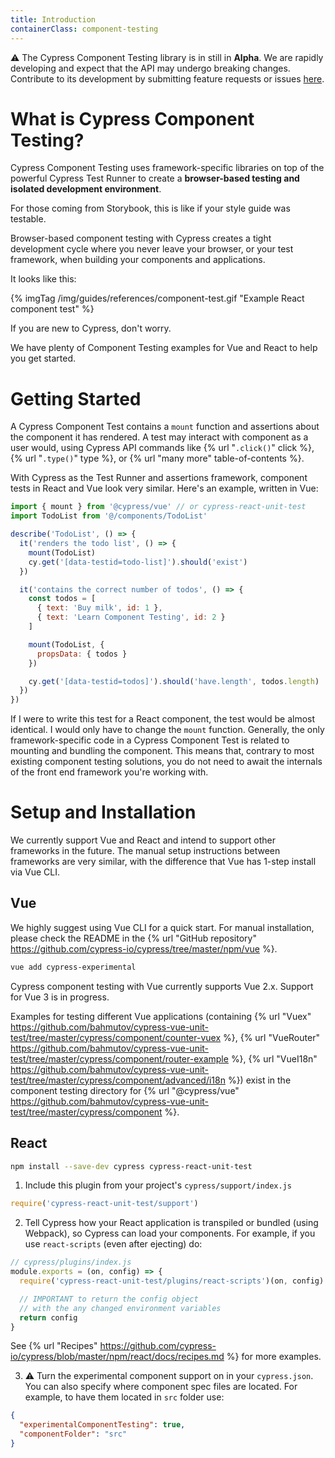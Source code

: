 ```yaml
---
title: Introduction
containerClass: component-testing
---
```


⚠️ The Cypress Component Testing library is in still in **Alpha**. We are rapidly developing and expect that the API may undergo breaking changes. Contribute to its development by submitting feature requests or issues [here](https://github.com/cypress-io/cypress/).


# What is Cypress Component Testing?
Cypress Component Testing uses framework-specific libraries on top of the powerful Cypress Test Runner to create a **browser-based testing and isolated development environment**.

For those coming from Storybook, this is like if your style guide was testable.

Browser-based component testing with Cypress creates a tight development cycle where you never leave your browser, or your test framework, when building your components and applications.

It looks like this:

{% imgTag /img/guides/references/component-test.gif "Example React component test" %}
 
If you are new to Cypress, don't worry.

We have plenty of Component Testing examples for Vue and React to help you get started.

# Getting Started
A Cypress Component Test contains a `mount` function and assertions about the component it has rendered. A test may interact with component as a user would, using Cypress API commands like {% url "`.click()`" click %}, {% url "`.type()`" type %}, or {% url "many more" table-of-contents %}.

With Cypress as the Test Runner and assertions framework, component tests in React and Vue look very similar. Here's an example, written in Vue:
 
```javascript
import { mount } from '@cypress/vue' // or cypress-react-unit-test
import TodoList from '@/components/TodoList'

describe('TodoList', () => {
  it('renders the todo list', () => {
    mount(TodoList)
    cy.get('[data-testid=todo-list]').should('exist')
  })

  it('contains the correct number of todos', () => {
    const todos = [
      { text: 'Buy milk', id: 1 },
      { text: 'Learn Component Testing', id: 2 }
    ]

    mount(TodoList, {
      propsData: { todos }
    })

    cy.get('[data-testid=todos]').should('have.length', todos.length)
  })
})
```

If I were to write this test for a React component, the test would be almost identical. I would only have to change the `mount` function. Generally, the only framework-specific code in a Cypress Component Test is related to mounting and bundling the component. This means that, contrary to most existing component testing solutions, you do not need to await the internals of the front end framework you're working with.

# Setup and Installation

We currently support Vue and React and intend to support other frameworks in the future. The manual setup instructions between frameworks are very similar, with the difference that Vue has 1-step install via Vue CLI.

## Vue

We highly suggest using Vue CLI for a quick start. For manual installation, please check the README in the {% url "GitHub repository" https://github.com/cypress-io/cypress/tree/master/npm/vue %}.

```sh
vue add cypress-experimental
```

Cypress component testing with Vue currently supports Vue 2.x. Support for Vue 3 is in progress.

Examples for testing different Vue applications (containing {% url "Vuex" https://github.com/bahmutov/cypress-vue-unit-test/tree/master/cypress/component/counter-vuex %}, {% url "VueRouter" https://github.com/bahmutov/cypress-vue-unit-test/tree/master/cypress/component/router-example %}, {% url "VueI18n" https://github.com/bahmutov/cypress-vue-unit-test/tree/master/cypress/component/advanced/i18n %}) exist in the component testing directory for {% url "@cypress/vue" https://github.com/bahmutov/cypress-vue-unit-test/tree/master/cypress/component %}.

## React

```sh
npm install --save-dev cypress cypress-react-unit-test
```

1. Include this plugin from your project's `cypress/support/index.js`

```js
require('cypress-react-unit-test/support')
```

2. Tell Cypress how your React application is transpiled or bundled (using Webpack), so Cypress can load your components. For example, if you use `react-scripts` (even after ejecting) do:

```js
// cypress/plugins/index.js
module.exports = (on, config) => {
  require('cypress-react-unit-test/plugins/react-scripts')(on, config)

  // IMPORTANT to return the config object
  // with the any changed environment variables
  return config
}
```

See {% url "Recipes" https://github.com/cypress-io/cypress/blob/master/npm/react/docs/recipes.md %} for more examples.

3. ⚠️ Turn the experimental component support on in your `cypress.json`. You can also specify where component spec files are located. For example, to have them located in `src` folder use:

```json
{
  "experimentalComponentTesting": true,
  "componentFolder": "src"
}
```
